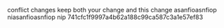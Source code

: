 conflict changes
keep both your change and this change
asanfioasnfiop niasanfioasnfiop nip
741cfc1f9997a4b62a188c99ca587c3a1e57ef83

